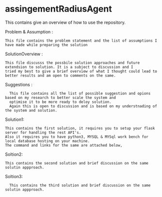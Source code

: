 # assingementRadiusAgent
  This contains give an overview of how to use the repository.


Problem & Assumption :
   
    This file contains the problem statement and the list of assumptions I have made while preparing the solution
 
 
SolutionOverview : 
    
    This file discusss the possbile solution approaches and future extendsion to solution. It is a subject to discussion and I
    tried my best to give a brief overview of what I thought could lead to better results and am open to comments on the same.
  
  
Suggestions :
       
      This file contains all the list of possible suggestion and opions based on my research to better scale the system and 
      optimise it to be more ready to deloy solution.
      Again this is open to discussion and is based on my understnading of the system and solution.
      
      
Solution1:

    This contains the first solution, it requires you to setup your flask server for handling the rest API's.
    Also it requires you to have python3, MYSQL & MYSql work bench for local database hosting on your machine.   
    The command and links for the same are attached below,
    
    
Soltion2:
   
    This contains the second solution and brief discussion on the same solutin appproach.
    

 Soltion3:
    
      This contains the third solution and brief discussion on the same solutin appproach.
